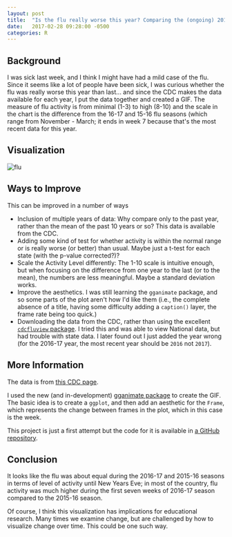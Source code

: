 ```yaml
---
layout: post
title:  "Is the flu really worse this year? Comparing the (ongoing) 2016-17 and 2015-16 flu seasons"
date:   2017-02-28 09:28:00 -0500
categories: R 
---
```


## Background

I was sick last week, and I think I might have had a mild case of the flu. Since it seems like a lot of people have been sick, I was curious whether the flu was really worse this year than last... and since the CDC makes the data available for each year, I put the data together and created a GIF. The measure of flu activity is from minimal (1-3) to high (8-10) and the scale in the chart is the difference from the 16-17 and 15-16 flu seasons (which range from November - March; it ends in week 7 because that's the most recent data for this year.

## Visualization

![flu](https://cloud.githubusercontent.com/assets/4596214/23408837/7cb56b9e-fd97-11e6-817d-a9dd743b532e.gif)

## Ways to Improve

This can be improved in a number of ways

* Inclusion of multiple years of data: Why compare only to the past year, rather than the mean of the past 10 years or so? This data is available from the CDC.
* Adding some kind of test for whether activity is within the normal range or is really worse (or better) than usual. Maybe just a t-test for each state (with the p-value corrected?)?
* Scale the Activity Level differently: The 1-10 scale is intuitive enough, but when focusing on the difference from one year to the last (or to the mean), the numbers are less meaningful. Maybe a standard deviation works.
* Improve the aesthetics. I was still learning the `gganimate` package, and so some parts of the plot aren't how I'd like them (i.e., the complete absence of a title, having some difficulty adding a `caption()` layer, the frame rate being too quick.)
* Downloading the data from the CDC, rather than using the excellent [`cdcfluview` package](https://github.com/hrbrmstr/cdcfluview). I tried this and was able to view National data, but had trouble with state data. I later found out I just added the year wrong (for the 2016-17 year, the most recent year should be `2016` not `2017`).

## More Information

The data is from [this CDC page](https://www.cdc.gov/flu/weekly/fluviewinteractive.htm).

I used the new (and in-development) [gganimate package](https://github.com/dgrtwo/gganimate) to create the GIF. The basic idea is to create a `ggplot`, and then add an aesthetic for the `Frame`, which represents the change between frames in the plot, which in this case is the week.

This project is just a first attempt but the code for it is available in [a GitHub repository](https://github.com/jrosen48/cdc-flu-vis).

## Conclusion

It looks like the flu was about equal during the 2016-17 and 2015-16 seasons in terms of level of activity until New Years Eve; in most of the country, flu activity was much higher during the first seven weeks of 2016-17 season compared to the 2015-16 season.

Of course, I think this visualization has implications for educational research. Many times we examine change, but are challenged by how to visualize change over time. This could be one such way.

